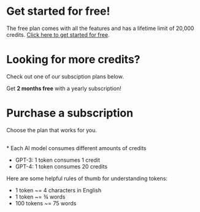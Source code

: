 <getting-started-instructions>
  <h1>Get started for free!</h1>
  <p>
    The free plan comes with all the features and has a lifetime limit of 20,000 credits.
    <a href="/docs/macos/getting-started/">Click here to get started for free</a>.
  </p>
  <h1>Looking for more credits?</h1>
  <p>Check out one of our subsciption plans below.</p>
  <p>Get <b>2 months free</b> with a yearly subscription!</p>
</getting-started-instructions>
<existing-user-instructions>
  <h1>Purchase a subscription</h1>
  <p class="instruction-text">Choose the plan that works for you.</p>
</existing-user-instructions>

<script async src="https://js.stripe.com/v3/pricing-table.js"></script>
<div style="margin: 30px 0">
  <stripe-pricing-table
    pricing-table-id="prctbl_1NjsheD2JBiQZxokSpWULstH"
    publishable-key="pk_live_51NJTTND2JBiQZxokSKTb96ZTSoFpzpGwdj9thFtEmVI3NxBficMiv94UL8ZsbzWoXDr2RSIyDPUk29x52ENrlvmR00bR04qY5j">
  </stripe-pricing-table>
</div>

<p>
  * Each AI model consumes different amounts of credits
</p>
<ul>
  <li>GPT-3: 1 token consumes 1 credit</li>
  <li>GPT-4: 1 token consumes 20 credits</li>
</ul>
<p>
  Here are some helpful rules of thumb for understanding tokens:
</p>
<ul>
  <li>1 token ~= 4 characters in English</li>
  <li>1 token ~= ¾ words</li>
  <li>100 tokens ~= 75 words</li>
</ul>
<script>
  const urlParams = new URLSearchParams(window.location.search);
  const customerEmail = urlParams.get("customer-email");
  if (customerEmail) {
    document.querySelector("getting-started-instructions").remove();
    const stripePricingTable = document.querySelector(
      "stripe-pricing-table"
    );
    stripePricingTable.setAttribute("customer-email", customerEmail);
  } else {
    document.querySelector("existing-user-instructions").remove();
  }
</script>